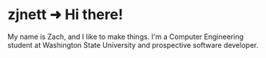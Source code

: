 # zjnett ➜ Hi there!

My name is Zach, and I like to make things. I'm a Computer Engineering student at Washington State University and prospective software developer.
